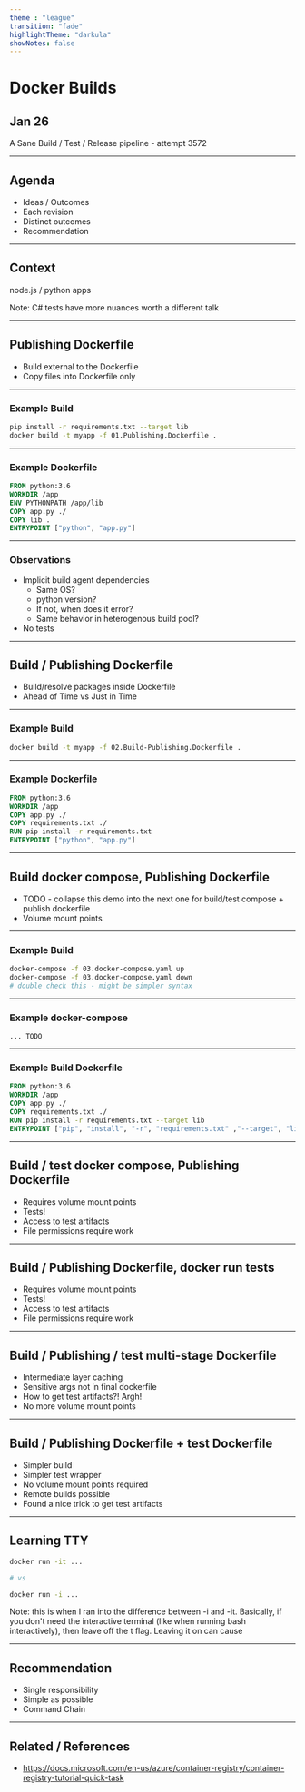 ```yaml
---
theme : "league"
transition: "fade"
highlightTheme: "darkula"
showNotes: false
---
```


# Docker Builds

## Jan 26

A Sane Build / Test / Release pipeline - attempt 3572

---

## Agenda

* Ideas / Outcomes
* Each revision
* Distinct outcomes
* Recommendation

---

## Context

node.js / python apps

Note: C# tests have more nuances worth a different talk

---

## Publishing Dockerfile

* Build external to the Dockerfile
* Copy files into Dockerfile only

---

### Example Build

```bash
pip install -r requirements.txt --target lib
docker build -t myapp -f 01.Publishing.Dockerfile .
```

---

### Example Dockerfile

```Dockerfile
FROM python:3.6
WORKDIR /app
ENV PYTHONPATH /app/lib
COPY app.py ./
COPY lib .
ENTRYPOINT ["python", "app.py"]
```

---

### Observations

* Implicit build agent dependencies
  * Same OS?
  * python version?
  * If not, when does it error?
  * Same behavior in heterogenous build pool?
* No tests

---

## Build / Publishing Dockerfile

* Build/resolve packages inside Dockerfile
* Ahead of Time vs Just in Time

---

### Example Build

```bash
docker build -t myapp -f 02.Build-Publishing.Dockerfile .
```

---

### Example Dockerfile

```Dockerfile
FROM python:3.6
WORKDIR /app
COPY app.py ./
COPY requirements.txt ./
RUN pip install -r requirements.txt
ENTRYPOINT ["python", "app.py"]
```

---

## Build docker compose, Publishing Dockerfile

* TODO - collapse this demo into the next one for build/test compose + publish dockerfile
* Volume mount points

---

### Example Build

```bash
docker-compose -f 03.docker-compose.yaml up
docker-compose -f 03.docker-compose.yaml down
# double check this - might be simpler syntax
```

---

### Example docker-compose

```docker-compose
... TODO
```

---

### Example Build Dockerfile

```Dockerfile
FROM python:3.6
WORKDIR /app
COPY app.py ./
COPY requirements.txt ./
RUN pip install -r requirements.txt --target lib
ENTRYPOINT ["pip", "install", "-r", "requirements.txt" ,"--target", "lib"]
```

---

## Build / test docker compose, Publishing Dockerfile

* Requires volume mount points
* Tests!
* Access to test artifacts
* File permissions require work

---

## Build / Publishing Dockerfile, docker run tests

* Requires volume mount points
* Tests!
* Access to test artifacts
* File permissions require work

---

## Build / Publishing / test multi-stage Dockerfile

* Intermediate layer caching
* Sensitive args not in final dockerfile
* How to get test artifacts?! Argh!
* No more volume mount points

---

## Build / Publishing Dockerfile + test Dockerfile

* Simpler build
* Simpler test wrapper
* No volume mount points required
* Remote builds possible
* Found a nice trick to get test artifacts

---

## Learning TTY

```bash
docker run -it ...

# vs

docker run -i ...
```

Note: this is when I ran into the difference between -i and -it. Basically, if you don't need the interactive terminal (like when running bash interactively), then leave off the t flag. Leaving it on can cause 

---

## Recommendation

* Single responsibility
* Simple as possible
* Command Chain

---

## Related / References

* https://docs.microsoft.com/en-us/azure/container-registry/container-registry-tutorial-quick-task

